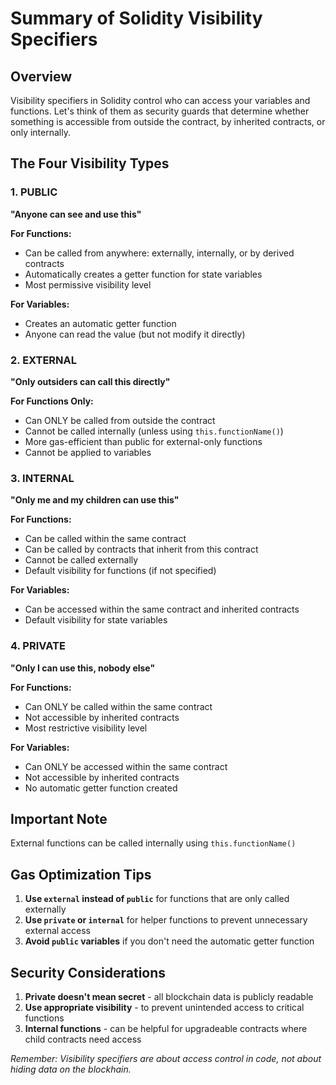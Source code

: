 # Summary of Solidity Visibility Specifiers

## Overview

Visibility specifiers in Solidity control who can access your variables and functions. Let's think of them as security guards that determine whether something is accessible from outside the contract, by inherited contracts, or only internally.

## The Four Visibility Types

### 1. PUBLIC 
**"Anyone can see and use this"**

**For Functions:**
- Can be called from anywhere: externally, internally, or by derived contracts
- Automatically creates a getter function for state variables
- Most permissive visibility level

**For Variables:**
- Creates an automatic getter function
- Anyone can read the value (but not modify it directly)

### 2. EXTERNAL 
**"Only outsiders can call this directly"**

**For Functions Only:**
- Can ONLY be called from outside the contract
- Cannot be called internally (unless using `this.functionName()`)
- More gas-efficient than public for external-only functions
- Cannot be applied to variables

### 3. INTERNAL 
**"Only me and my children can use this"**

**For Functions:**
- Can be called within the same contract
- Can be called by contracts that inherit from this contract
- Cannot be called externally
- Default visibility for functions (if not specified)

**For Variables:**
- Can be accessed within the same contract and inherited contracts
- Default visibility for state variables

### 4. PRIVATE 
**"Only I can use this, nobody else"**

**For Functions:**
- Can ONLY be called within the same contract
- Not accessible by inherited contracts
- Most restrictive visibility level

**For Variables:**
- Can ONLY be accessed within the same contract
- Not accessible by inherited contracts
- No automatic getter function created

## Important Note

External functions can be called internally using `this.functionName()`

## Gas Optimization Tips

1. **Use `external` instead of `public`** for functions that are only called externally
2. **Use `private` or `internal`** for helper functions to prevent unnecessary external access
3. **Avoid `public` variables** if you don't need the automatic getter function

## Security Considerations

1. **Private doesn't mean secret** - all blockchain data is publicly readable
2. **Use appropriate visibility** - to prevent unintended access to critical functions
3. **Internal functions** - can be helpful for upgradeable contracts where child contracts need access

*Remember: Visibility specifiers are about access control in code, not about hiding data on the blockhain.*
